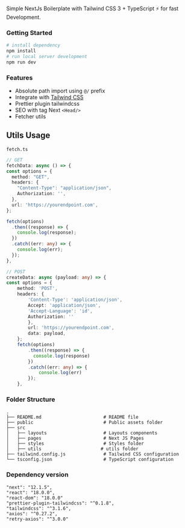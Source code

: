 Simple NextJs Boilerplate with Tailwind CSS 3 + TypeScript ⚡️ for fast Development.

### Getting Started

```bash
# install dependency
npm install
# run local server development
npm run dev
```

### Features

- Absolute path import using `@/` prefix
- Integrate with [Tailwind CSS](https://tailwindcss.com/)
- Prettier plugin tailwindcss
- SEO with tag Next `<Head/>`
- Fetcher utils

## Utils Usage

`fetch.ts`

```ts
// GET
fetchData: async () => {
const options = {
  method: "GET",
  headers: {
    "Content-Type": "application/json",
    Authorization: '',
  },
  url: 'https://yourendpoint.com',
};

fetch(options)
  .then((response) => {
    console.log(response);
  })
  .catch((err: any) => {
    console.log(err);
  });
},

// POST
createData: async (payload: any) => {
const options = {
    method: 'POST',
    headers: {
        'Content-Type': 'application/json',
        Accept: 'application/json',
        'Accept-Language': 'id',
        Authorization: ''
        },
        url: 'https://yourendpoint.com',
        data: payload,
    };
    fetch(options)
        .then((response) => {
          console.log(response)
        })
        .catch((err: any) => {
            console.log(err)
        });
    },
```

### Folder Structure

```shell
.
├── README.md                       # README file
├── public                          # Public assets folder
├── src
│   ├── layouts                     # Layouts components
│   ├── pages                       # Next JS Pages
│   ├── styles                      # Styles folder
│   ├── utils                      # utils folder
├── tailwind.config.js              # Tailwind CSS configuration
└── tsconfig.json                   # TypeScript configuration
```

### Dependency version

```
"next": "12.1.5",
"react": "18.0.0",
"react-dom": "18.0.0"
"prettier-plugin-tailwindcss": "^0.1.8",
"tailwindcss": "^3.1.6",
"axios": "^0.27.2",
"retry-axios": "^3.0.0"
```
